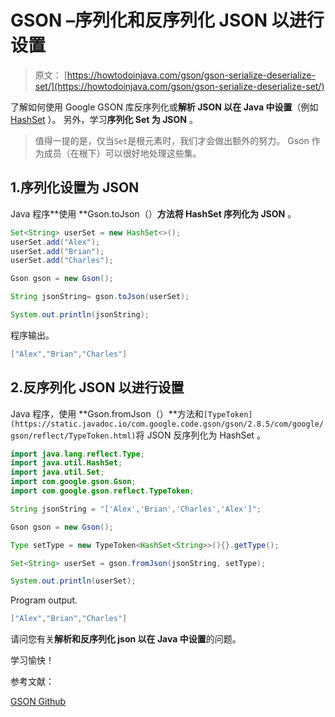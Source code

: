 # GSON –序列化和反序列化 JSON 以进行设置

> 原文： [https://howtodoinjava.com/gson/gson-serialize-deserialize-set/](https://howtodoinjava.com/gson/gson-serialize-deserialize-set/)

了解如何使用 Google GSON 库反序列化或**解析 JSON 以在 Java 中设置**（例如 [HashSet](https://howtodoinjava.com/java/collections/java-hashset/) ）。 另外，学习**序列化 Set 为 JSON** 。

> 值得一提的是，仅当`Set`是根元素时，我们才会做出额外的努力。 Gson 作为成员（在根下）可以很好地处理这些集。

## 1.序列化设置为 JSON

Java 程序**使用 **Gson.toJson（）**方法将 HashSet 序列化为 JSON** 。

```java
Set<String> userSet = new HashSet<>();
userSet.add("Alex");
userSet.add("Brian");
userSet.add("Charles");

Gson gson = new Gson(); 

String jsonString= gson.toJson(userSet);  

System.out.println(jsonString);

```

程序输出。

```java
["Alex","Brian","Charles"]

```

## 2.反序列化 JSON 以进行设置

Java 程序，使用 **Gson.fromJson（）**方法和`[TypeToken](https://static.javadoc.io/com.google.code.gson/gson/2.8.5/com/google/gson/reflect/TypeToken.html)`将 JSON 反序列化为 HashSet 。

```java
import java.lang.reflect.Type;
import java.util.HashSet;
import java.util.Set;
import com.google.gson.Gson;
import com.google.gson.reflect.TypeToken;

String jsonString = "['Alex','Brian','Charles','Alex']";

Gson gson = new Gson(); 

Type setType = new TypeToken<HashSet<String>>(){}.getType();

Set<String> userSet = gson.fromJson(jsonString, setType);  

System.out.println(userSet);

```

Program output.

```java
["Alex","Brian","Charles"]

```

请问您有关**解析和反序列化 json 以在 Java 中设置**的问题。

学习愉快！

参考文献：

[GSON Github](https://github.com/google/gson)
